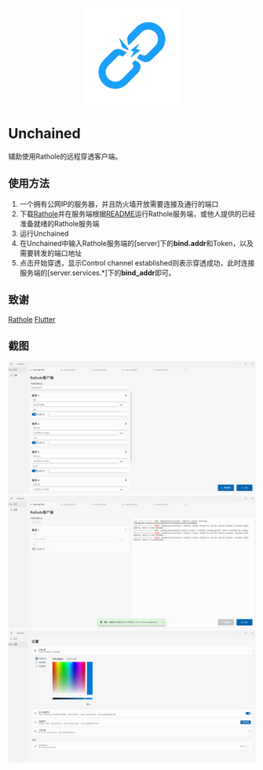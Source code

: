 <p align="center">
    <a href="https://github.com/ClaretWheel1481/Unchained">
        <img src="public/logo.png" height="200"/>
    </a>
</p>

# Unchained
辅助使用Rathole的远程穿透客户端。

## 使用方法
1. 一个拥有公网IP的服务器，并且防火墙开放需要连接及通行的端口
2. 下载[Rathole](https://github.com/rapiz1/rathole)并在服务端根据[README](https://github.com/yujqiao/rathole/blob/main/README-zh.md)运行Rathole服务端，或他人提供的已经准备就绪的Rathole服务端
3. 运行Unchained
4. 在Unchained中输入Rathole服务端的[server]下的**bind.addr**和Token，以及需要转发的端口地址
5. 点击开始穿透，显示Control channel established则表示穿透成功，此时连接服务端的[server.services.*]下的**bind_addr**即可。

## 致谢
[Rathole](https://github.com/rapiz1/rathole)
[Flutter](https://github.com/flutter/flutter)

## 截图
![Main](/public/main_idle.png)
![Main](/public/main_running.png)
![Settings](/public/settings.png)